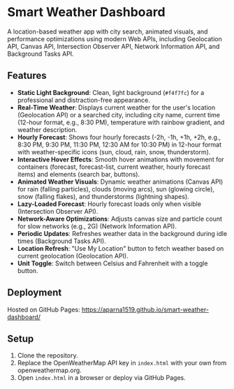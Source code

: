 # Smart Weather Dashboard
A location-based weather app with city search, animated visuals, and performance optimizations using modern Web APIs, including Geolocation API, Canvas API, Intersection Observer API, Network Information API, and Background Tasks API.

## Features
- **Static Light Background**: Clean, light background (`#f4f7fc`) for a professional and distraction-free appearance.
- **Real-Time Weather**: Displays current weather for the user's location (Geolocation API) or a searched city, including city name, current time (12-hour format, e.g., 8:30 PM), temperature with rainbow gradient, and weather description.
- **Hourly Forecast**: Shows four hourly forecasts (-2h, -1h, +1h, +2h, e.g., 8:30 PM, 9:30 PM, 11:30 PM, 12:30 AM for 10:30 PM) in 12-hour format with weather-specific icons (sun, cloud, rain, snow, thunderstorm).
- **Interactive Hover Effects**: Smooth hover animations with movement for containers (forecast, forecast-list, current weather, hourly forecast items) and elements (search bar, buttons).
- **Animated Weather Visuals**: Dynamic weather animations (Canvas API) for rain (falling particles), clouds (moving arcs), sun (glowing circle), snow (falling flakes), and thunderstorms (lightning shapes).
- **Lazy-Loaded Forecast**: Hourly forecast loads only when visible (Intersection Observer API).
- **Network-Aware Optimizations**: Adjusts canvas size and particle count for slow networks (e.g., 2G) (Network Information API).
- **Periodic Updates**: Refreshes weather data in the background during idle times (Background Tasks API).
- **Location Refresh**: "Use My Location" button to fetch weather based on current geolocation (Geolocation API).
- **Unit Toggle**: Switch between Celsius and Fahrenheit with a toggle button.

## Deployment
Hosted on GitHub Pages: https://aparna1519.github.io/smart-weather-dashboard/

## Setup
1. Clone the repository.
2. Replace the OpenWeatherMap API key in `index.html` with your own from openweathermap.org.
3. Open `index.html` in a browser or deploy via GitHub Pages.
